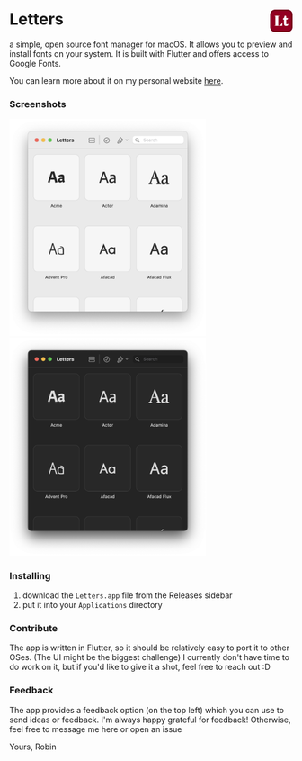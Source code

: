# Letters *<img src="./assets/icon.png" width="40" align="right"/>* 
a simple, open source font manager for macOS. It allows you to preview and install fonts on your system. It is built with Flutter and offers access to Google Fonts. 

You can learn more about it on my personal website [here](https://apps.robbb.in/letters).

### Screenshots 
*<img src="./assets/screenshots/scs_1.png" width="350" />*
*<img src="./assets/screenshots/scs_4.png" width="350" />*

### Installing
1. download the `Letters.app` file from the Releases sidebar
2. put it into your `Applications` directory

### Contribute
The app is written in Flutter, so it should be relatively easy to port it to other OSes. (The UI might be the biggest challenge) I currently don't have time to do work on it, but if you'd like to give it a shot, feel free to reach out :D

### Feedback
The app provides a feedback option (on the top left) which you can use to send ideas or feedback. I'm always happy grateful for feedback! Otherwise, feel free to message me here or open an issue

Yours, Robin
